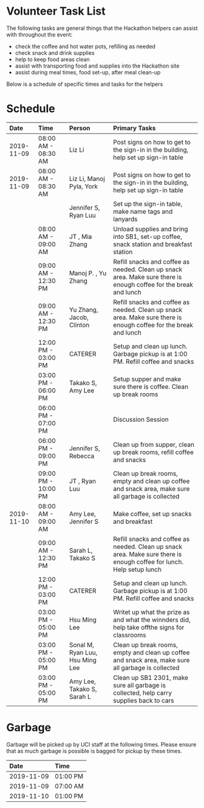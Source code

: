# Volunteer Task List

The following tasks are general things that the Hackathon helpers can assist with throughout the event:

* check the coffee and hot water pots, refilling as needed
* check snack and drink supplies
* help to keep food areas clean
* assist with transporting food and supplies into the Hackathon site
* assist during meal times, food set-up, after meal clean-up

Below is a schedule of specific times and tasks for the helpers

# Schedule

Date       | Time                | Person              | Primary Tasks |
| :--        | :--                 | :--                 | :-- |
| 2019-11-09 | 08:00 AM - 08:30 AM | Liz Li              | Post signs on how to get to the sign-in in the building, help set up sign-in table  |
| 2019-11-09 | 08:00 AM - 08:30 AM | Liz Li, Manoj Pyla, York  | Post signs on how to get to the sign-in in the building, help set up sign-in table  |
|            |                     |Jennifer S, Ryan Luu | Set up the sign-in table, make name tags and lanyards |
|            | 08:00 AM - 09:00 AM | JT , Mia Zhang      | Unload supplies and bring into SB1, set-up coffee, snack station and breakfast station |
|            | 09:00 AM - 12:30 PM |Manoj P. , Yu Zhang | Refill snacks and coffee as needed. Clean up snack area.  Make sure there is enough coffee for the break and lunch |
|            | 09:00 AM - 12:30 PM | Yu Zhang, Jacob, Clinton | Refill snacks and coffee as needed. Clean up snack area.  Make sure there is enough coffee for the break and lunch |
|            | 12:00 PM - 03:00 PM | CATERER             | Setup and clean up lunch. Garbage pickup is at 1:00 PM. Refill coffee and snacks |
|            | 03:00 PM - 06:00 PM | Takako S, Amy Lee | Setup supper and make sure there is coffee. Clean up break rooms |
|            | 06:00 PM - 07:00 PM |                     | Discussion Session |
|            | 06:00 PM - 09:00 PM | Jennifer S, Rebecca| Clean up from supper, clean up break rooms, refill coffee and snacks |
|            | 09:00 PM - 10:00 PM | JT , Ryan Luu | Clean up break rooms, empty and clean up coffee and snack area, make sure all garbage is collected |
| 2019-11-10 | 08:00 AM - 09:00 AM | Amy Lee, Jennifer S   | Make coffee, set up snacks and breakfast |
|            | 09:00 AM - 12:30 PM |  Sarah L, Takako S    | Refill snacks and coffee as needed. Clean up snack area. Make sure there is enough coffee for lunch. Help setup lunch |
|            | 12:00 PM - 03:00 PM | CATERER             | Setup and clean up lunch. Garbage pickup is at 1:00 PM. Refill coffee and snacks |
|            | 03:00 PM - 05:00 PM | Hsu Ming Lee | Writet up what the prize as and what the winnders did, help take offthe signs for classrooms |
|            | 03:00 PM - 05:00 PM | Sonal M, Ryan Luu, Hsu Ming Lee   | Clean up break rooms, empty and clean up coffee and snack area, make sure all garbage is collected |
|            | 03:00 PM - 05:00 PM | Amy Lee, Takako S, Sarah L| Clean up SB1 2301, make sure all garbage is collected, help carry supplies back to cars |


# Garbage

Garbage will be picked up by UCI staff at the following times. Please ensure that as much garbage is possible is bagged for pickup by these times.

| Date       | Time     |
| :--        | :--      |
| 2019-11-09 | 01:00 PM |
| 2019-11-09 | 07:00 AM |
| 2019-11-10 | 01:00 PM |

